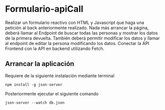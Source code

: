 # Formulario-apiCall
Realizar un formulario reactivo con HTML y Javascript que haga una petición al back anteriormente realizado. 
Nada más arrancar la página, deberá llamar al Endpoint de buscar todas las personas y mostrar los datos de la primera devuelta. También deberá permitir modificar los datos y llamar al endpoint de editar la persona modificando los datos.
Conectar la API Frontend con la API en backend utilizando Fetch. 

## Arrancar la aplicación
Requiere de la siguiente instalación mediante terminal
```
npm install -g json-server 
```
Posteriormente ejecutar el siguiente comando
```
json-server --watch db.json
```

